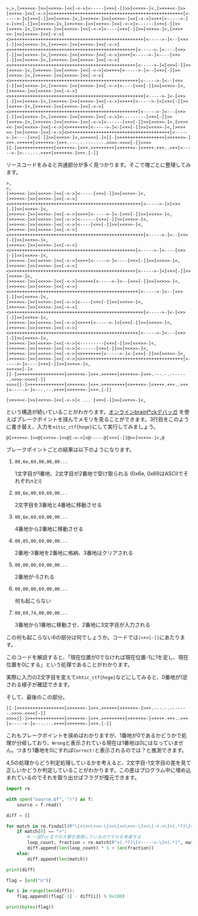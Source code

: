 ```
>,>,[>+>+<<-]>>[<<+>>-]<<[-<->]<-----[<+>[-]]>>[<<+>>-]<,[>+>+<<-]>>[<<+>>-]<<[-<->]<>+++++++++++++++++++++++++++++++++++++++++++++++++[<----->-]<[<+>[-]]>>[<<+>>-]<,[>+>+<<-]>>[<<+>>-]<<[-<->]<>++[<----->-]<-[<+>[-]]>>[<<+>>-]<,[>+>+<<-]>>[<<+>>-]<<[-<->]<------[<+>[-]]>>[<<+>>-]<,[>+>+<<-]>>[<<+>>-]<<[-<->]<----[<+>[-]]>>[<<+>>-]<,[>+>+<<-]>>[<<+>>-]<<[-<->]<>++++++++++++++++++++++++++++++++++++++++++++++++++[<----->-]<--[<+>[-]]>>[<<+>>-]<,[>+>+<<-]>>[<<+>>-]<<[-<->]<>+++++++++++++++++++++++++++++++++++++++++++++++[<----->-]<----[<+>[-]]>>[<<+>>-]<,[>+>+<<-]>>[<<+>>-]<<[-<->]<>++[<----->-]<----[<+>[-]]>>[<<+>>-]<,[>+>+<<-]>>[<<+>>-]<<[-<->]<>+++++++++++++++++++++++++++++++++++++++++++++++[<----->-]<[<+>[-]]>>[<<+>>-]<,[>+>+<<-]>>[<<+>>-]<<[-<->]<>++++[<----->-]<--[<+>[-]]>>[<<+>>-]<,[>+>+<<-]>>[<<+>>-]<<[-<->]<>++++++++++++++++++++++++++++++++++++++++++++++++[<----->-]<--[<+>[-]]>>[<<+>>-]<,[>+>+<<-]>>[<<+>>-]<<[-<->]<----[<+>[-]]>>[<<+>>-]<,[>+>+<<-]>>[<<+>>-]<<[-<->]<>++++++++++++++++++++++++++++++++++++++++++++++++++[<----->-]<-[<+>[-]]>>[<<+>>-]<,[>+>+<<-]>>[<<+>>-]<<[-<->]<>+++[<----->-]<[<+>[-]]>>[<<+>>-]<,[>+>+<<-]>>[<<+>>-]<<[-<->]<>++++++++++++++++++++++++++++++++++++++++++++++++[<----->-]<---[<+>[-]]>>[<<+>>-]<,[>+>+<<-]>>[<<+>>-]<<[-<->]<---------[<+>[-]]>>[<<+>>-]<,[>+>+<<-]>>[<<+>>-]<<[-<->]<------[<+>[-]]>>[<<+>>-]<,[>+>+<<-]>>[<<+>>-]<<[-<->]<>+++++++[<----->-]<-[<+>[-]]>>[<<+>>-]<,[>+>+<<-]>>[<<+>>-]<<[-<->]<>++++++++++++++++++++++++++++++++++++++[<----->-]<----[<+>[-]]>>[<<+>>-]<,>>+<<<[-]<[[-]>+++++++++++++++++[<+++++>-]<++.>+++++[<+++++>-]<++.---.-.-------.>>>>-<<<<[-]]>>>>[[-]>+++++++++++++[<+++++>-]<++.>++++++++[<+++++>-]<++++.+++..>++[<----->-]<---.--.>+++[<+++++>-]<++.[-]]
```

ソースコードをみると共通部分が多く見つかります。そこで塊ごとに整理してみます。

```
>,
>,
[>+>+<<-]>>[<<+>>-]<<[-<->]<-----[<+>[-]]>>[<<+>>-]<,
[>+>+<<-]>>[<<+>>-]<<[-<->]<>+++++++++++++++++++++++++++++++++++++++++++++++++[<----->-]<[<+>[-]]>>[<<+>>-]<,
[>+>+<<-]>>[<<+>>-]<<[-<->]<>++[<----->-]<-[<+>[-]]>>[<<+>>-]<,
[>+>+<<-]>>[<<+>>-]<<[-<->]<------[<+>[-]]>>[<<+>>-]<,
[>+>+<<-]>>[<<+>>-]<<[-<->]<----[<+>[-]]>>[<<+>>-]<,
[>+>+<<-]>>[<<+>>-]<<[-<->]<>++++++++++++++++++++++++++++++++++++++++++++++++++[<----->-]<--[<+>[-]]>>[<<+>>-]<,
[>+>+<<-]>>[<<+>>-]<<[-<->]<>+++++++++++++++++++++++++++++++++++++++++++++++[<----->-]<----[<+>[-]]>>[<<+>>-]<,
[>+>+<<-]>>[<<+>>-]<<[-<->]<>++[<----->-]<----[<+>[-]]>>[<<+>>-]<,
[>+>+<<-]>>[<<+>>-]<<[-<->]<>+++++++++++++++++++++++++++++++++++++++++++++++[<----->-]<[<+>[-]]>>[<<+>>-]<,
[>+>+<<-]>>[<<+>>-]<<[-<->]<>++++[<----->-]<--[<+>[-]]>>[<<+>>-]<,
[>+>+<<-]>>[<<+>>-]<<[-<->]<>++++++++++++++++++++++++++++++++++++++++++++++++[<----->-]<--[<+>[-]]>>[<<+>>-]<,
[>+>+<<-]>>[<<+>>-]<<[-<->]<----[<+>[-]]>>[<<+>>-]<,
[>+>+<<-]>>[<<+>>-]<<[-<->]<>++++++++++++++++++++++++++++++++++++++++++++++++++[<----->-]<-[<+>[-]]>>[<<+>>-]<,
[>+>+<<-]>>[<<+>>-]<<[-<->]<>+++[<----->-]<[<+>[-]]>>[<<+>>-]<,
[>+>+<<-]>>[<<+>>-]<<[-<->]<>++++++++++++++++++++++++++++++++++++++++++++++++[<----->-]<---[<+>[-]]>>[<<+>>-]<,
[>+>+<<-]>>[<<+>>-]<<[-<->]<---------[<+>[-]]>>[<<+>>-]<,
[>+>+<<-]>>[<<+>>-]<<[-<->]<------[<+>[-]]>>[<<+>>-]<,
[>+>+<<-]>>[<<+>>-]<<[-<->]<>+++++++[<----->-]<-[<+>[-]]>>[<<+>>-]<,
[>+>+<<-]>>[<<+>>-]<<[-<->]<>++++++++++++++++++++++++++++++++++++++[<----->-]<----[<+>[-]]>>[<<+>>-]<,
>>+<<<[-]<
[[-]>+++++++++++++++++[<+++++>-]<++.>+++++[<+++++>-]<++.---.-.-------.>>>>-<<<<[-]]
>>>>[[-]>+++++++++++++[<+++++>-]<++.>++++++++[<+++++>-]<++++.+++..>++[<----->-]<---.--.>+++[<+++++>-]<++.[-]]
```

```
[>+>+<<-]>>[<<+>>-]<<[-<->]< ... [<+>[-]]>>[<<+>>-]<,
```

という構造が続いていることがわかります。[オンラインbrainf*ckデバッガ](http://moon.kmc.gr.jp/~prime/brainf_ck/env/) を使えばブレークポイントを挟んでメモリを見ることができます。3行目をこのように書き替え、入力を`nitic_ctf{hoge}`にして実行してみましょう。

```
@[>+>+<<-]>>@[<<+>>-]<<@[-<->]<@-----@[<+>[-]]@>>[<<+>>-]<,@
```

ブレークポイントごとの結果は以下のようになります。

1. `00,6e,69,00,00,00...`

   1文字目が1番地、2文字目が2番地で受け取られる (0x6e, 0x69はASCIIでそれぞれnとi)

2. `00,6e,00,69,69,00...`

   2文字目を3番地と4番地に移動させる

3. `00,6e,69,69,00,00...`

   4番地から2番地に移動させる

4. `00,05,00,69,00,00...`

   2番地-3番地を2番地に格納、3番地はクリアされる

5. `00,00,00,69,00,00...`

   2番地が-5される

6. `00,00,00,69,00,00...`

   何も起こらない

7. `00,69,74,00,00,00...`

   3番地から1番地に移動させ、2番地に3文字目が入力される

この何も起こらない6の部分は何でしょうか。コードでは`[<+>[-]]`にあたります。

このコードを解読すると、「現在位置が0でなければ現在位置-1に1を足し、現在位置を0にする」という処理であることがわかります。

実際に入力の2文字目を変えて`nhtic_ctf{hoge}`などにしてみると、0番地が1足される様子が確認できます。

そして、最後のこの部分。

```
[[-]>+++++++++++++++++[<+++++>-]<++.>+++++[<+++++>-]<++.---.-.-------.>>>>-<<<<[-]]
>>>>[[-]>+++++++++++++[<+++++>-]<++.>++++++++[<+++++>-]<++++.+++..>++[<----->-]<---.--.>+++[<+++++>-]<++.[-]]
```

これもブレークポイントを挟めばわかりますが、1番地が0であるかどうかで処理が分岐しており、`Wrong`と表示されている現在は1番地は0にはなっていません。つまり1番地を0にすれば`Correct!`と表示されるのでは？と推測できます。

4,5の処理からどう判定処理しているかを考えると、2文字目-1文字目の差を見て正しいかどうか判定していることがわかります。この差はプログラム中に埋め込まれているのでそれを取り出せばフラグが復元できます。

```python
import re

with open("source.bf", "r") as f:
	source = f.read()

diff = []

for match in re.findall(R"\[>\+>\+<<-\]>>\[<<\+>>-\]<<\[-<->\]<(.*?)\[<\+>\[-\]\]>>\[<<\+>>-\]<,", source):
	if match[0] == ">":
        # 一部for文で引き算を表現しているのでそれを考慮する
		loop_count, fraction = re.match(R">(.*?)\[<----->-\]<(.*)", match).groups()
		diff.append(len(loop_count) * 5 + len(fraction))
	else:
		diff.append(len(match))

print(diff)

flag = [ord("n")]

for i in range(len(diff)):
	flag.append((flag[-1] - diff[i]) % 0x100)

print(bytes(flag))
```

